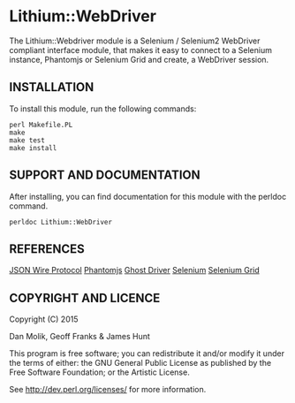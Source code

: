 Lithium::WebDriver
==================

The Lithium::Webdriver module is a Selenium / Selenium2 WebDriver compliant interface module,
that makes it easy to connect to a Selenium instance, Phantomjs or Selenium Grid and create,
a WebDriver session.

INSTALLATION
------------

To install this module, run the following commands:

	perl Makefile.PL
	make
	make test
	make install

SUPPORT AND DOCUMENTATION
-------------------------

After installing, you can find documentation for this module with the
perldoc command.

    perldoc Lithium::WebDriver

REFERENCES
----------

[JSON Wire Protocol](https://code.google.com/p/selenium/wiki/JsonWireProtocol)
[Phantomjs](http://phantomjs.org/)
[Ghost Driver](https://github.com/detro/ghostdriver)
[Selenium](http://www.seleniumhq.org/)
[Selenium Grid](http://www.seleniumhq.org/docs/07_selenium_grid.jsp)

COPYRIGHT AND LICENCE
---------------------

Copyright (C) 2015

Dan Molik, Geoff Franks & James Hunt

This program is free software; you can redistribute it and/or modify it
under the terms of either: the GNU General Public License as published
by the Free Software Foundation; or the Artistic License.

See http://dev.perl.org/licenses/ for more information.
